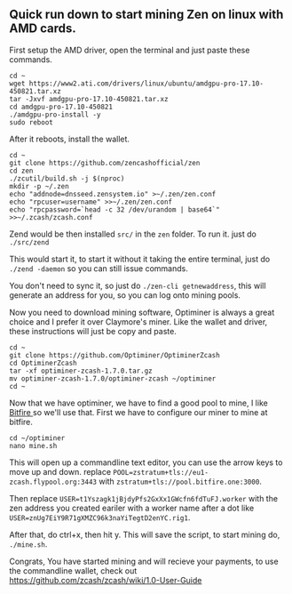 ## Quick run down to start mining Zen on linux with AMD cards.

First setup the AMD driver, open the terminal and just paste these commands.

```shell
cd ~
wget https://www2.ati.com/drivers/linux/ubuntu/amdgpu-pro-17.10-450821.tar.xz
tar -Jxvf amdgpu-pro-17.10-450821.tar.xz
cd amdgpu-pro-17.10-450821
./amdgpu-pro-install -y
sudo reboot
```

After it reboots, install the wallet.

```shell
cd ~
git clone https://github.com/zencashofficial/zen
cd zen
./zcutil/build.sh -j $(nproc)
mkdir -p ~/.zen
echo "addnode=dnsseed.zensystem.io" >~/.zen/zen.conf
echo "rpcuser=username" >>~/.zen/zen.conf
echo "rpcpassword=`head -c 32 /dev/urandom | base64`" >>~/.zcash/zcash.conf
```

Zend would be then installed `src/` in the `zen` folder. To run it. just do `./src/zend`

This would start it, to start it without it taking the entire terminal, just do `./zend -daemon` so you can still issue commands.

You don't need to sync it, so just do `./zen-cli getnewaddress`, this will generate an address for you, so you can log onto mining pools.

Now you need to download mining software, Optiminer is always a great choice and I prefer it over Claymore's miner. Like the wallet and driver, these instructions will just be copy and paste.
```shell
cd ~
git clone https://github.com/Optiminer/OptiminerZcash
cd OptiminerZcash
tar -xf optiminer-zcash-1.7.0.tar.gz
mv optiminer-zcash-1.7.0/optiminer-zcash ~/optiminer
cd ~
```

Now that we have optiminer, we have to find a good pool to mine, I like <a href="https://bitfire.one/"> Bitfire </a> so we'll use that. First we have to configure our miner to mine at bitfire.
```Shell
cd ~/optiminer
nano mine.sh
```
This will open up a commandline text editor, you can use the arrow keys to move up and down. replace `POOL=zstratum+tls://eu1-zcash.flypool.org:3443` with `zstratum+tls://pool.bitfire.one:3000`.

Then replace `USER=t1Yszagk1jBjdyPfs2GxXx1GWcfn6fdTuFJ.worker` with the zen address you created eariler with a worker name after a dot like `USER=znUg7EiY9R71gXMZC96k3naYiTegtD2enYC.rig1`.

After that, do ctrl+x, then hit y. This will save the script, to start mining do, `./mine.sh`.

Congrats, You have started mining and will recieve your payments, to use the commandline wallet, check out https://github.com/zcash/zcash/wiki/1.0-User-Guide 
